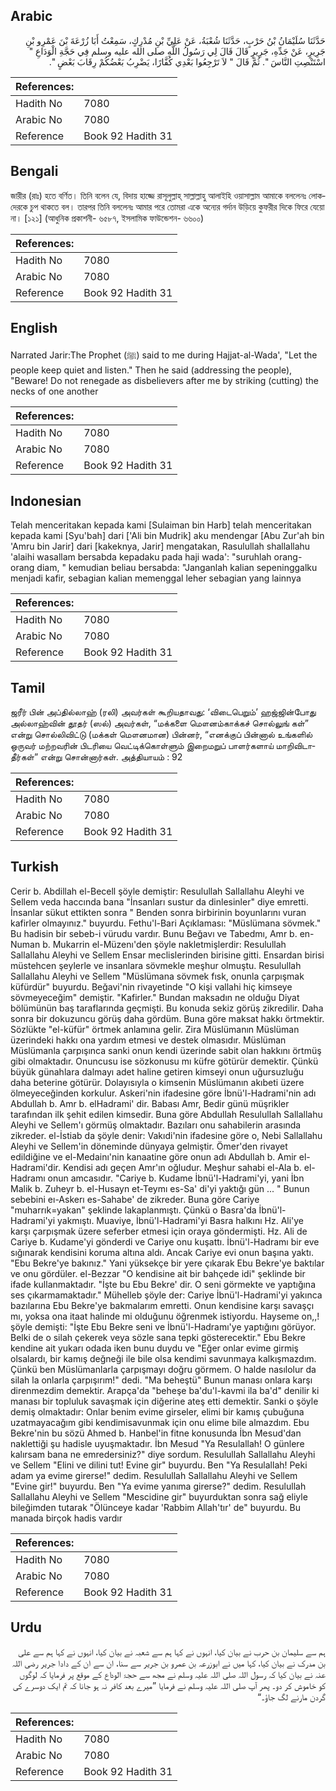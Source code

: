 ## Arabic


<div dir="rtl" lang="ar" style={{fontSize:'larger',backgroundColor:'#f8f9fa',padding:20}}>
حَدَّثَنَا سُلَيْمَانُ بْنُ حَرْبٍ، حَدَّثَنَا شُعْبَةُ، عَنْ عَلِيِّ بْنِ مُدْرِكٍ، سَمِعْتُ أَبَا زُرْعَةَ بْنَ عَمْرِو بْنِ جَرِيرٍ، عَنْ جَدِّهِ، جَرِيرٍ قَالَ قَالَ لِي رَسُولُ اللَّهِ صلى الله عليه وسلم فِي حَجَّةِ الْوَدَاعِ ‏"‏ اسْتَنْصِتِ النَّاسَ ‏"‏‏.‏ ثُمَّ قَالَ ‏"‏ لاَ تَرْجِعُوا بَعْدِي كُفَّارًا، يَضْرِبُ بَعْضُكُمْ رِقَابَ بَعْضٍ ‏"‏‏.‏
</div>
<div style={{backgroundColor:'#f8f9fa',padding:20, marginBottom: 10}}><table> <thead> <tr> <th>References:</th> <th></th> </tr> </thead> <tbody><tr><td>Hadith No</td><td>7080</td></tr><tr><td>Arabic No</td><td>7080</td></tr><tr><td>Reference</td><td>Book 92 Hadith 31</td></tr></tbody></table></div>

## Bengali


<div dir="ltr" lang="bn" style={{fontSize:'larger',backgroundColor:'#f8f9fa',padding:20}}>
জারীর (রাঃ) হতে বর্ণিত। তিনি বলেন যে, বিদায় হাজ্জে রাসূলুল্লাহ্ সাল্লাল্লাহু আলাইহি ওয়াসাল্লাম আমাকে বললেনঃ লোকদেরকে চুপ থাকতে বল। তারপর তিনি বললেনঃ আমার পরে তোমরা একে অন্যের গর্দান উড়িয়ে কুফরীর দিকে ফিরে যেয়ো না। [১২১] (আধুনিক প্রকাশনী- ৬৫৮৭, ইসলামিক ফাউন্ডেশন- ৬৬০০)
</div>
<div style={{backgroundColor:'#f8f9fa',padding:20, marginBottom: 10}}><table> <thead> <tr> <th>References:</th> <th></th> </tr> </thead> <tbody><tr><td>Hadith No</td><td>7080</td></tr><tr><td>Arabic No</td><td>7080</td></tr><tr><td>Reference</td><td>Book 92 Hadith 31</td></tr></tbody></table></div>

## English


<div dir="ltr" lang="en" style={{fontSize:'larger',backgroundColor:'#f8f9fa',padding:20}}>
Narrated Jarir:The Prophet (ﷺ) said to me during Hajjat-al-Wada', "Let the people keep quiet and listen." Then he said (addressing the people), "Beware! Do not renegade as disbelievers after me by striking (cutting) the necks of one another
</div>
<div style={{backgroundColor:'#f8f9fa',padding:20, marginBottom: 10}}><table> <thead> <tr> <th>References:</th> <th></th> </tr> </thead> <tbody><tr><td>Hadith No</td><td>7080</td></tr><tr><td>Arabic No</td><td>7080</td></tr><tr><td>Reference</td><td>Book 92 Hadith 31</td></tr></tbody></table></div>

## Indonesian


<div dir="ltr" lang="id" style={{fontSize:'larger',backgroundColor:'#f8f9fa',padding:20}}>
Telah menceritakan kepada kami [Sulaiman bin Harb] telah menceritakan kepada kami [Syu'bah] dari ['Ali bin Mudrik] aku mendengar [Abu Zur'ah bin 'Amru bin Jarir] dari [kakeknya, Jarir] mengatakan, Rasulullah shallallahu 'alaihi wasallam bersabda kepadaku pada haji wada': "suruhlah orang-orang diam, " kemudian beliau bersabda: "Janganlah kalian sepeninggalku menjadi kafir, sebagian kalian memenggal leher sebagian yang lainnya
</div>
<div style={{backgroundColor:'#f8f9fa',padding:20, marginBottom: 10}}><table> <thead> <tr> <th>References:</th> <th></th> </tr> </thead> <tbody><tr><td>Hadith No</td><td>7080</td></tr><tr><td>Arabic No</td><td>7080</td></tr><tr><td>Reference</td><td>Book 92 Hadith 31</td></tr></tbody></table></div>

## Tamil


<div dir="ltr" lang="ta" style={{fontSize:'larger',backgroundColor:'#f8f9fa',padding:20}}>
ஜரீர் பின் அப்தில்லாஹ் (ரலி) அவர்கள் கூறியதாவது: ‘விடைபெறும்’ ஹஜ்ஜின்போது அல்லாஹ்வின் தூதர் (ஸல்) அவர்கள், “மக்களை மௌனம்காக்கச் சொல்லுங் கள்” என்று சொல்லிவிட்டு (மக்கள் மௌனமான) பின்னர், “எனக்குப் பின்னால் உங்களில் ஒருவர் மற்றவரின் பிடரியை வெட்டிக்கொள்ளும் இறைமறுப் பாளர்களாய் மாறிவிடாதீர்கள்” என்று சொன்னார்கள். அத்தியாயம் : 92
</div>
<div style={{backgroundColor:'#f8f9fa',padding:20, marginBottom: 10}}><table> <thead> <tr> <th>References:</th> <th></th> </tr> </thead> <tbody><tr><td>Hadith No</td><td>7080</td></tr><tr><td>Arabic No</td><td>7080</td></tr><tr><td>Reference</td><td>Book 92 Hadith 31</td></tr></tbody></table></div>

## Turkish


<div dir="ltr" lang="tr" style={{fontSize:'larger',backgroundColor:'#f8f9fa',padding:20}}>
Cerir b. Abdillah el-Becell şöyle demiştir: Resulullah Sallallahu Aleyhi ve Sellem veda haccında bana "İnsanları sustur da dinlesinler" diye emretti. İnsanlar sükut ettikten sonra " Benden sonra birbirinin boyunlarını vuran kafirler olmayınız." buyurdu. Fethu'l-Bari Açıklaması: "Müslümana sövmek." Bu hadisin bir sebeb-i vürudu vardır. Bunu Beğavı ve Tabedmı, Amr b. en-Numan b. Mukarrin el-Müzenı'den şöyle nakletmişlerdir: Resulullah Sallallahu Aleyhi ve Sellem Ensar meclislerinden birisine gitti. Ensardan birisi müstehcen şeylerle ve insanlara sövmekle meşhur olmuştu. Resulullah Sallallahu Aleyhi ve Sellem "Müslümana sövmek fısk, onunla çarpışmak küfürdür" buyurdu. Beğavi'nin rivayetinde "O kişi vallahi hiç kimseye sövmeyeceğim" demiştir. "Kafirler." Bundan maksadın ne olduğu Diyat bölümünün baş taraflarında geçmişti. Bu konuda sekiz görüş zikredilir. Daha sonra bir dokuzuncu görüş daha gördüm. Buna göre maksat hakkı örtmektir. Sözlükte "el-küfür" örtmek anlamına gelir. Zira Müslümanın Müslüman üzerindeki hakkı ona yardım etmesi ve destek olmasıdır. Müslüman Müslümanla çarpışınca sanki onun kendi üzerinde sabit olan hakkını örtmüş gibi olmaktadır. Onuncusu ise sözkonusu mı küfre götürür demektir. Çünkü büyük günahlara dalmayı adet haline getiren kimseyi onun uğursuzluğu daha beterine götürür. Dolayısıyla o kimsenin Müslümanın akıbeti üzere ölmeyeceğinden korkulur. Askeri'nin ifadesine göre İbnü'l-Hadrami'nin adı Abdullah b. Amr b. elHadrami' dir. Babası Amr, Bedir günü müşrikler tarafından ilk şehit edilen kimsedir. Buna göre Abdullah Resulullah Sallallahu Aleyhi ve Sellem'ı görmüş olmaktadır. Bazıları onu sahabilerin arasında zikreder. el-İstiab da şöyle denir: Vakıdi'nin ifadesine göre o, Nebi Sallallahu Aleyhi ve Sellem'in döneminde dünyaya gelmiştir. Ömer'den rivayet edildiğine ve el-Medainı'nin kanaatine göre onun adı Abdullah b. Amir el-Hadrami'dir. Kendisi adı geçen Amr'ın oğludur. Meşhur sahabi el-Ala b. el-Hadramı onun amcasıdır. "Cariye b. Kudame İbnü'l-Hadrami'yi, yani İbn Malik b. Zuheyr b. el-Husayn et-Teymı es-Sa' di'yi yaktığı gün ... " Bunun sebebini eı-Askerı es-Sahabe' de zikreder. Buna göre Cariye "muharrık=yakan" şeklinde lakaplanmıştı. Çünkü o Basra'da İbnü'l-Hadrami'yi yakmıştı. Muaviye, İbnü'l-Hadrami'yi Basra halkını Hz. Ali'ye karşı çarpışmak üzere seferber etmesi için oraya göndermişti. Hz. Ali de Cariye b. Kudame'yi gönderdi ve Cariye onu kuşattı. İbnü'l-Hadramı bir eve sığınarak kendisini koruma altına aldı. Ancak Cariye evi onun başına yaktı. "Ebu Bekre'ye bakınız." Yani yüksekçe bir yere çıkarak Ebu Bekre'ye baktılar ve onu gördüler. el-Bezzar "O kendisine ait bir bahçede idi" şeklinde bir ifade kullanmaktadır. "İşte bu Ebu Bekre' dir. O seni görmekte ve yaptığına ses çıkarmamaktadır." Mühelleb şöyle der: Cariye İbnü'l-Hadrami'yi yakınca bazılarına Ebu Bekre'ye bakmalarım emretti. Onun kendisine karşı savaşçı mı, yoksa ona itaat halinde mi olduğunu öğrenmek istiyordu. Hayseme on,,! şöyle demişti: "İşte Ebu Bekre seni ve İbnü'l-Hadramı'ye yaptığını görüyor. Belki de o silah çekerek veya sözle sana tepki gösterecektir." Ebu Bekre kendine ait yukarı odada iken bunu duydu ve "Eğer onlar evime girmiş olsalardı, bir kamış değneği ile bile olsa kendimi savunmaya kalkışmazdım. Çünkü ben Müslümanlarla çarpışmayı doğru görmem. O halde nasılolur da silah la onlarla çarpışırım!" dedi. "Ma beheştü" Bunun manası onlara karşı direnmezdim demektir. Arapça'da "beheşe ba'du'l-kavmi ila ba'd" denilir ki manası bir topluluk savaşmak için diğerine ateş etti demektir. Sanki o şöyle demiş olmaktadır: Onlar benim evime girseler, elimi bir kamış çubuğuna uzatmayacağım gibi kendimisavunmak için onu elime bile almazdım. Ebu Bekre'nin bu sözü Ahmed b. Hanbel'in fitne konusunda İbn Mesud'dan naklettiği şu hadisle uyuşmaktadır. İbn Mesud "Ya Resulallah! O günlere kalırsam bana ne emredersiniz?" diye sordum. Resulullah Sallallahu Aleyhi ve Sellem "Elini ve dilini tut! Evine gir" buyurdu. Ben "Ya Resulallah! Peki adam ya evime girerse!" dedim. Resulullah Sallallahu Aleyhi ve Sellem "Evine gir!" buyurdu. Ben "Ya evime yanıma girerse?" dedim. Resulullah Sallallahu Aleyhi ve Sellem "Mescidine gir" buyurduktan sonra sağ eliyle bileğimden tutarak "Ölünceye kadar 'Rabbim Allah'tır' de" buyurdu. Bu manada birçok hadis vardır
</div>
<div style={{backgroundColor:'#f8f9fa',padding:20, marginBottom: 10}}><table> <thead> <tr> <th>References:</th> <th></th> </tr> </thead> <tbody><tr><td>Hadith No</td><td>7080</td></tr><tr><td>Arabic No</td><td>7080</td></tr><tr><td>Reference</td><td>Book 92 Hadith 31</td></tr></tbody></table></div>

## Urdu


<div dir="rtl" lang="ur" style={{fontSize:'larger',backgroundColor:'#f8f9fa',padding:20}}>
ہم سے سلیمان بن حرب نے بیان کیا، انہوں نے کہا ہم سے شعبہ نے بیان کیا، انہوں نے کہا ہم سے علی بن مدرک نے بیان کیا، کہا میں نے ابوزرعہ بن عمرو بن جریر سے سنا، ان سے ان کے دادا جریر رضی اللہ عنہ نے بیان کیا کہ رسول اللہ صلی اللہ علیہ وسلم نے مجھ سے حجۃ الوداع کے موقع پر فرمایا کہ لوگوں کو خاموش کر دو۔ پھر آپ صلی اللہ علیہ وسلم نے فرمایا ”میرے بعد کافر نہ ہو جانا کہ تم ایک دوسرے کی گردن مارنے لگ جاؤ۔“
</div>
<div style={{backgroundColor:'#f8f9fa',padding:20, marginBottom: 10}}><table> <thead> <tr> <th>References:</th> <th></th> </tr> </thead> <tbody><tr><td>Hadith No</td><td>7080</td></tr><tr><td>Arabic No</td><td>7080</td></tr><tr><td>Reference</td><td>Book 92 Hadith 31</td></tr></tbody></table></div>